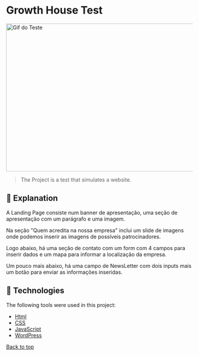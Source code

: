 # Growth House Test

<img src="./public/assets/img/Gif.gif" width="800px" height="400px" alt="Gif do Teste">

>  The Project is a test that simulates a website.

## :page_facing_up: Explanation

A Landing Page consiste num banner de apresentação, uma seção de apresentação com um parágrafo e uma imagem.

Na seção "Quem acredita na nossa empresa" inclui um slide de imagens onde podemos inserir as imagens de possíveis patrocinadores.

Logo abaixo, há uma seção de contato com um form com 4 campos para inserir dados e um mapa para informar a localização da empresa.

Um pouco mais abaixo, há uma campo de NewsLetter com dois inputs mais um botão para enviar as informações inseridas.

## :rocket: Technologies ##

The following tools were used in this project:

- [Html](https://developer.mozilla.org/pt-BR/docs/Web/HTML/Element/html/)  
- [CSS](https://developer.mozilla.org/pt-BR/docs/Web/CSS)  
- [JavaScript](https://developer.mozilla.org/pt-BR/docs/Web/JavaScript)
- [WordPress](https://wordpress.org/)

<a href="#top">Back to top</a>